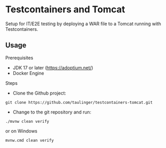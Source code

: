 Testcontainers and Tomcat
========

Setup for IT/E2E testing by deploying a WAR file to a Tomcat running with Testcontainers.


## Usage

Prerequisites
- JDK 17 or later (https://adoptium.net/)
- Docker Engine

Steps
- Clone the Github project:
```
git clone https://github.com/taulinger/testcontainers-tomcat.git
```
- Change to the git repository and run:
    
```
./mvnw clean verify
```
or on Windows
```
mvnw.cmd clean verify
```